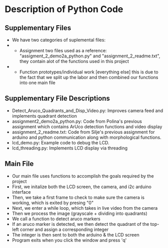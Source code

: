 # Description of Python Code
## Supplementary Files
- We have two categories of suplemental files:
- - Assignment two files used as a reference: "assigment_2_demo2a_python.py" and "assignment_2_readme.txt", 
they contain alot of the functions used in this project
- - Function prototypes/individual work [everything else] this is due to the fact that we split up the labor
and then combined our functions into one main file

## Supplementary File Descriptions
- Detect_Aruco_Quadrants_and_Disp_Video.py: Improves camera feed and implements quadrant detection
- assignment2_demo2a_python.py: Code from Polina's previous assignment which contains ArUco detection functions and video display
- assignment_2_readme.txt: Code from Silje's previous assignment for arduino and python communication along with morphological functions.
- lcd_demo.py: Example code to debug the LCD.
- lcd_threading.py: Implements LCD display via threading

## Main File
- Our main file uses functions to accomplish the goals required by the project
- First, we initalize both the LCD screen, the camera, and i2c arduino interface
- Then, we take a first frame to check to make sure the camera is working, which is exited by presing "0"
- Next, we enter a while loop, which takes in live video from the camera
- Then we process the image (grayscale + dividing into quadrants)
- We call a function to detect aruco markers
- If an aruco marker is detected, we then detect the quadrant of the top-left corner and assign a corresponding integer
- The integer is then sent to both the arduino & the LCD screen
- Program exits when you click the window and press 'q'
